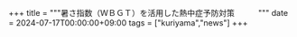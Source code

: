 +++
title = """暑さ指数（ＷＢＧＴ）を活用した熱中症予防対策　　　"""
date = 2024-07-17T00:00:00+09:00
tags = ["kuriyama","news"]
+++

